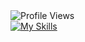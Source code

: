 <div align="left">
  <img src="https://count.getloli.com/@irrecusavel?name=irrecusavel&booru-lewd" alt="Profile Views">
  <br>

  <a href="https://skillicons.dev">
    <img src="https://skillicons.dev/icons?i=js,typescript,java,discordjs,nextjs,tailwindcss,react,svelte" alt="My Skills" />
  </a>
</div>
